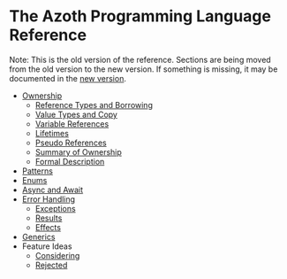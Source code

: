 # The Azoth Programming Language Reference

Note: This is the old version of the reference. Sections are being moved from the old version to the new version. If something is missing, it may be documented in the [new version](../src/book.md).

* [Ownership](ownership.md)
  * [Reference Types and Borrowing](reference-types.md)
  * [Value Types and Copy](value-types.md)
  * [Variable References](variable-references.md)
  * [Lifetimes](lifetimes.md)
  * [Pseudo References](pseudo-references.md)
  * [Summary of Ownership](ownership-summary.md)
  * [Formal Description](borrow-checker.md)
* [Patterns](patterns.md)
* [Enums](enums.md)
* [Async and Await](async.md)
* [Error Handling](error-handling.md)
  * [Exceptions](exceptions.md)
  * [Results](result.md)
  * [Effects](effects.md)
* [Generics](generics.md)
* Feature Ideas
  * [Considering](ideas-considering.md)
  * [Rejected](ideas-rejected.md)
